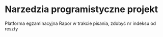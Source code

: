 # Narzedzia programistyczne projekt

Platforma egzaminacyjna
Rapor w trakcie pisania, zdobyć nr indeksu od reszty
